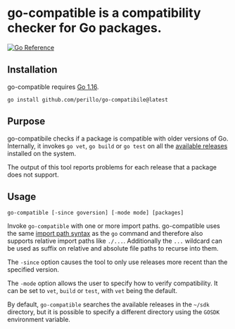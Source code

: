 # go-compatible is a compatibility checker for Go packages.

[![Go Reference](https://pkg.go.dev/badge/github.com/perillo/go-compatibile.svg)](https://pkg.go.dev/github.com/perillo/go-compatibile)

## Installation

go-compatible requires [Go 1.16](https://golang.org/doc/devel/release.html#go1.16).

    go install github.com/perillo/go-compatibile@latest

## Purpose

go-compatibile checks if a package is compatible with older versions of Go.
Internally, it invokes `go vet`, `go build` or `go test` on all the
[available releases](https://pkg.go.dev/golang.org/dl) installed on the system.

The output of this tool reports problems for each release that a package does
not support.

## Usage

    go-compatible [-since goversion] [-mode mode] [packages]

Invoke `go-compatible` with one or more import paths.  go-compatible uses the
same [import path syntax](https://golang.org/cmd/go/#hdr-Import_path_syntax) as
the `go` command and therefore also supports relative import paths like
`./...`. Additionally the `...` wildcard can be used as suffix on relative and
absolute file paths to recurse into them.

The `-since` option causes the tool to only use releases more recent than the
specified version.

The `-mode` option allows the user to specify how to verify compatibility.  It
can be set to `vet`, `build` or `test`, with `vet` being the default.

By default, `go-compatible` searches the available releases in the `~/sdk`
directory, but it is possible to specify a different directory using the
`GOSDK` environment variable.

